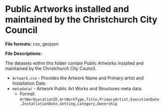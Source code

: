 # Public Artworks installed and maintained by the Christchurch City Council

**File formats:** csv, geojson

**File Descriptions:**

The datasets within this folder contain Public Artworks installed and maintained by the Christchurch City Council.

* `Artwork.csv` - Provides the Artwork Name and Primary artist and Installation Date.
* `metadata/`          - Artwork Public Art Works and Structures meta data.
  * Format:
`ArtWorkLocationID,ArtWorkType,Title,PrimaryArtist,ExecutionDate,InstallationDate,Setting,Category,Ownership`

